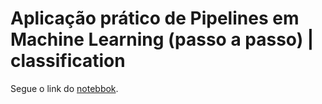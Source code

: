 # Aplicação prático de Pipelines em Machine Learning (passo a passo) | classification

Segue o link do [notebbok](https://colab.research.google.com/drive/1pTGpajHI4R4ns7tgoj2N3PHvErJC49rc#scrollTo=VDiiFXJ28LQT).
